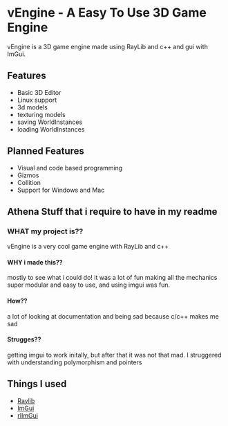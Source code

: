 # vEngine - A Easy To Use 3D Game Engine

vEngine is a 3D game engine made using RayLib and c++ and gui with ImGui.
## Features
- Basic 3D Editor
- Linux support
- 3d models
- texturing models
- saving WorldInstances
- loading WorldInstances
## Planned Features

- Visual and code based programming
- Gizmos
- Collition
- Support for Windows and Mac 

## Athena Stuff that i require to have in my readme
### WHAT my project is??
vEngine is a very cool game engine with RayLib and c++
#### WHY i made this??
mostly to see what i could do! it was a lot of fun making all the mechanics super modular and easy to use, and using imgui was fun.
#### How??
a lot of looking at documentation and being sad because c/c++ makes me sad 
#### Strugges??
getting imgui to work initally, but after that it was not that mad. I struggered with understanding polymorphism and pointers
## Things I used

 - [Raylib](https://www.raylib.com/)
 - [ImGui](https://github.com/ocornut/imgui)
 - [rlImGui](https://github.com/raylib-extras/rlImGui)
